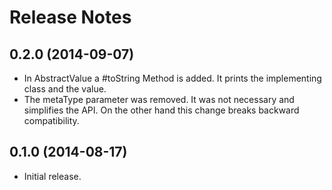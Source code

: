 # Release Notes




## 0.2.0 (2014-09-07)
- In AbstractValue a #toString Method is added. It prints the implementing class and the value.
- The metaType parameter was removed. It was not necessary and simplifies the API. On the other
  hand this change breaks backward compatibility.

## 0.1.0 (2014-08-17)
- Initial release.
